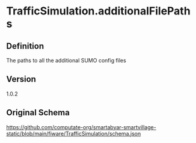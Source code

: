 # TrafficSimulation.additionalFilePaths

## Definition
The paths to all the additional SUMO config files

## Version
1.0.2

## Original Schema
https://github.com/computate-org/smartabyar-smartvillage-static/blob/main/fiware/TrafficSimulation/schema.json
